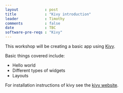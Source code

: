 ```yaml
---
layout            : post
title             : "Kivy introduction"
leader            : Timothy
comments          : false
date              : TBC
software-pre-reqs : "Kivy"
---
```


This workshop will be creating a basic app using [Kivy](http://www.kivy.org/).

Basic things covered include:

- Hello world
- Different types of widgets
- Layouts

For installation instructions of kivy see the [kivy website](https://kivy.org/#download). 
